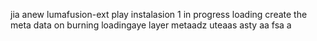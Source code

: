 jia anew lumafusion-ext
play
instalasion 1
in progress
loading
create the meta
data on burning
loadingaye
layer
metaadz
uteaas
asty
aa
fsa
a
